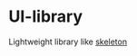# UI-library
Lightweight library like <a href="https://github.com/dhg/Skeleton" target="_blank">skeleton</a>
